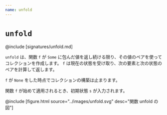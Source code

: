 ```yaml
---
name: unfold
---
```


# `unfold`

@include [signatures/unfold.md]

`unfold` は、関数 `f` が `Some` に包んだ値を返し続ける限り、その値のペアを使ってコレクションを作成します。
`f` は現在の状態を受け取り、次の要素と次の状態のペアを計算して返します。

`f` が `None` をした時点でコレクションの構築は止まります。

関数 `f` が始めて適用されるとき、初期状態 `s` が入力されます。

@include [figure.html source="../images/unfold.svg" desc="関数 unfold の図"]

